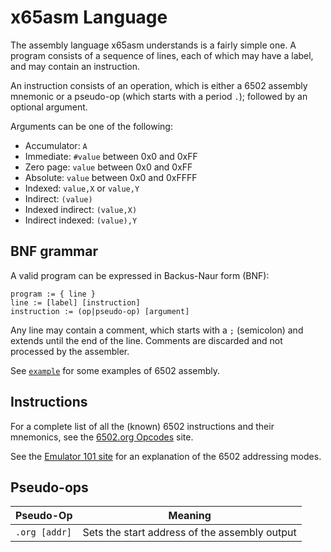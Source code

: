 # x65asm Language

The assembly language x65asm understands is a fairly simple one. A program consists of a sequence of lines, each of which may have a label, and may contain an instruction.

An instruction consists of an operation, which is either a 6502 assembly mnemonic or a pseudo-op (which starts with a period `.`); followed by an optional argument.

Arguments can be one of the following:
 - Accumulator: `A`
 - Immediate: `#value` between 0x0 and 0xFF
 - Zero page: `value` between 0x0 and 0xFF
 - Absolute: `value` between 0x0 and 0xFFFF
 - Indexed: `value,X` or `value,Y`
 - Indirect: `(value)`
 - Indexed indirect: `(value,X)`
 - Indirect indexed: `(value),Y`

## BNF grammar

A valid program can be expressed in Backus-Naur form (BNF):
```
program := { line }
line := [label] [instruction]
instruction := (op|pseudo-op) [argument]
```

Any line may contain a comment, which starts with a `;` (semicolon) and extends until the end of the line. Comments are discarded and not processed by the assembler.

See [`example`](./example) for some examples of 6502 assembly.

## Instructions

For a complete list of all the (known) 6502 instructions and their mnemonics, see the [6502.org Opcodes](http://www.6502.org/tutorials/6502opcodes.html) site.

See the [Emulator 101 site](http://www.emulator101.com/6502-addressing-modes.html) for an explanation of the 6502 addressing modes.

## Pseudo-ops

| Pseudo-Op | Meaning |
| --- | --- |
| `.org [addr]` | Sets the start address of the assembly output |
